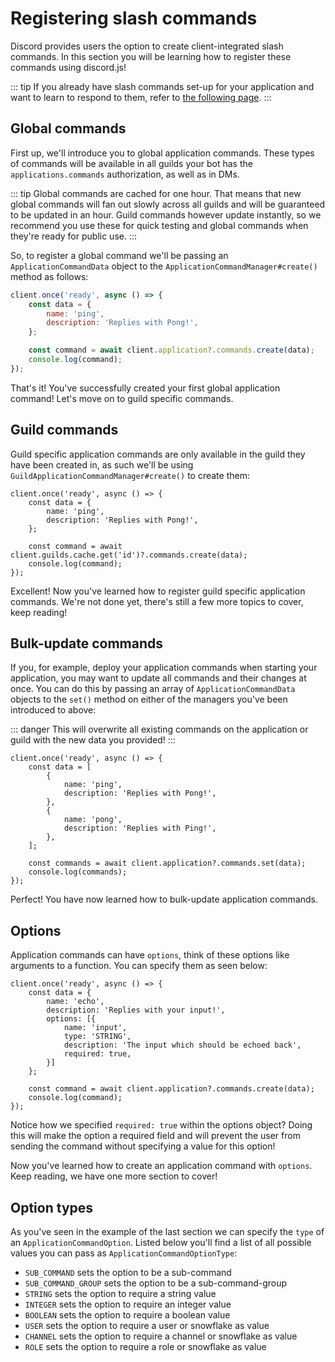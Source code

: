 # Registering slash commands

Discord provides users the option to create client-integrated slash commands. In this section you will be learning how to register these commands using discord.js!

::: tip
If you already have slash commands set-up for your application and want to learn to respond to them, refer to [the following page](/interactions/replying-to-slash-commands/).
:::


## Global commands

First up, we'll introduce you to global application commands. These types of commands will be available in all guilds your bot has the `applications.commands` authorization, as well as in DMs.

::: tip
Global commands are cached for one hour. That means that new global commands will fan out slowly across all guilds and will be guaranteed to be updated in an hour. Guild commands however update instantly, so we recommend you use these for quick testing and global commands when they're ready for public use.
:::

So, to register a global command we'll be passing an `ApplicationCommandData` object to the `ApplicationCommandManager#create()` method as follows:

```js
client.once('ready', async () => {
	const data = {
		name: 'ping',
		description: 'Replies with Pong!',
	};

	const command = await client.application?.commands.create(data);
	console.log(command);
});
```

That's it! You've successfully created your first global application command! Let's move on to guild specific commands.


## Guild commands

Guild specific application commands are only available in the guild they have been created in, as such we'll be using `GuildApplicationCommandManager#create()` to create them:

```js{7}
client.once('ready', async () => {
	const data = {
		name: 'ping',
		description: 'Replies with Pong!',
	};

	const command = await client.guilds.cache.get('id')?.commands.create(data);
	console.log(command);
});
```

Excellent! Now you've learned how to register guild specific application commands. We're not done yet, there's still a few more topics to cover, keep reading!


## Bulk-update commands

If you, for example, deploy your application commands when starting your application, you may want to update all commands and their changes at once. You can do this by passing an array of `ApplicationCommandData` objects to the `set()` method on either of the managers you've been introduced to above: 

::: danger
This will overwrite all existing commands on the application or guild with the new data you provided!
:::

```js{2-11,13-14}
client.once('ready', async () => {
	const data = [
		{
			name: 'ping',
			description: 'Replies with Pong!',
		},
		{
			name: 'pong',
			description: 'Replies with Ping!',
		},
	];

	const commands = await client.application?.commands.set(data);
	console.log(commands);
});
```

Perfect! You have now learned how to bulk-update application commands. 


## Options

Application commands can have `options`, think of these options like arguments to a function. You can specify them as seen below:

```js{5-10}
client.once('ready', async () => {
	const data = {
		name: 'echo',
		description: 'Replies with your input!',
		options: [{
    		name: 'input',
    		type: 'STRING',
    		description: 'The input which should be echoed back',
    		required: true,
		}]
	};

	const command = await client.application?.commands.create(data);
	console.log(command);
});
```

Notice how we specified `required: true` within the options object? Doing this will make the option a required field and will prevent the user from sending the command without specifying a value for this option!

Now you've learned how to create an application command with `options`. Keep reading, we have one more section to cover!

## Option types

As you've seen in the example of the last section we can specify the `type` of an `ApplicationCommandOption`. Listed below you'll find a list of all possible values you can pass as `ApplicationCommandOptionType`:

* `SUB_COMMAND` sets the option to be a sub-command
* `SUB_COMMAND_GROUP` sets the option to be a sub-command-group
* `STRING` sets the option to require a string value
* `INTEGER` sets the option to require an integer value
* `BOOLEAN` sets the option to require a boolean value
* `USER` sets the option to require a user or snowflake as value
* `CHANNEL` sets the option to require a channel or snowflake as value
* `ROLE` sets the option to require a role or snowflake as value
